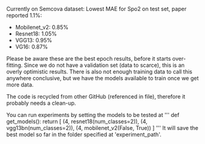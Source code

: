 Currently on Semcova dataset:
Lowest MAE for Spo2 on test set, paper reported 1.1%:

- Mobilenet_v2: 0.85%
- Resnet18: 1.05%
- VGG13: 0.95%
- VG16: 0.87%

Please be aware these are the best epoch results, before it starts over-fitting. Since we do not have a validation set (data to scarce), this is an overly optimistic results. There is also not enough training data to call this anywhere conclusive, but we have the models available to train once we get more data.

The code is recycled from other GitHub (referenced in file), therefore it probably needs a clean-up.

You can run experiments by setting the models to be tested at 
'''
def get_models():
    return [
        (4, resnet18(num_classes=2)),
        (4, vgg13bn(num_classes=2)),
        (4, mobilenet_v2(False, True))
    ]
'''
It will save the best model so far in the folder specified at 'experiment_path'.